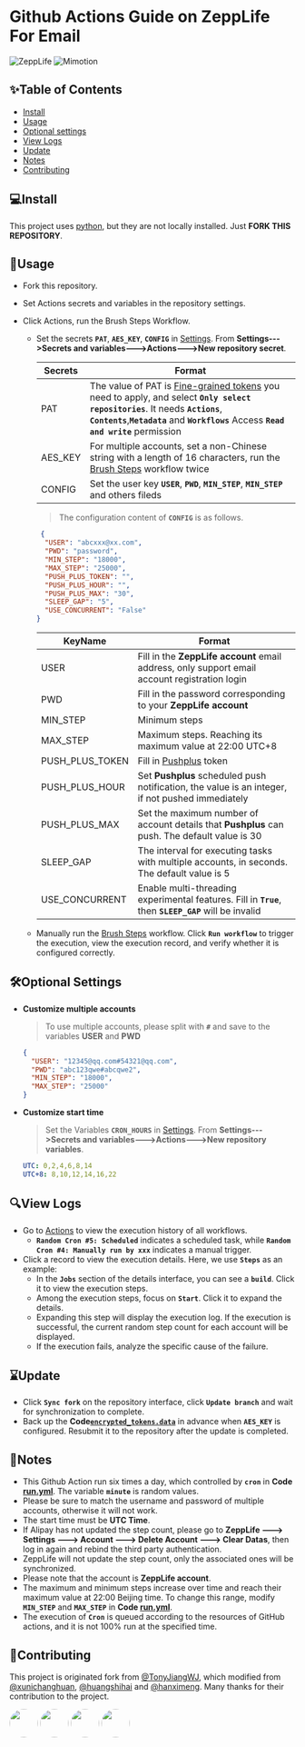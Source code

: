 # Github Actions Guide on ZeppLife For Email
![ZeppLife](https://img.shields.io/badge/%F0%9F%8E%AD-ZeppLife%F0%9F%92%A8-orange?labelColor=9cf)
![Mimotion](https://img.shields.io/badge/%F0%9F%95%B6-Mimotion%F0%9F%8F%83%E2%80%8D%E2%99%82%EF%B8%8F-blue?labelColor=f46db0)

## ✨Table of Contents
- [Install](#install)
- [Usage](#usage)
- [Optional settings](#optional-settings)
- [View Logs](#view-logs)
- [Update](#update)
- [Notes](#notes)
- [Contributing](#contributing)



## 💻Install
This project uses [python](http://python.org), but they are not locally installed. Just **FORK THIS REPOSITORY**.



## 📌Usage
-  Fork this repository.  
-  Set Actions secrets and variables in the repository settings.  
-  Click Actions, run the Brush Steps Workflow.
  
   - Set the secrets **`PAT`**, **`AES_KEY`**, **`CONFIG`** in [Settings](../../settings/variables/actions). From **Settings--->Secrets and variables--->Actions--->New repository secret**.

     | Secrets  | Format   |
     |----------|----------|
     | PAT      | The value of PAT is [Fine-grained tokens](https://github.com/settings/personal-access-tokens/new) you need to apply, and select **`Only select repositories`**. It needs **`Actions`**, **`Contents`**,**`Metadata`** and **`Workflows`** Access **`Read and write`** permission  |
     | AES_KEY  | For multiple accounts, set a non-Chinese string with a length of 16 characters, run the [Brush Steps](https://github.com/derryck404/Mimotion/actions/workflows/run.yml) workflow twice  |
     | CONFIG   | Set the user key **`USER`**, **`PWD`**, **`MIN_STEP`**, **`MIN_STEP`** and others fileds  |

      >The configuration content of **`CONFIG`** is as follows.
        ```json
         {
          "USER": "abcxxx@xx.com",
          "PWD": "password",
          "MIN_STEP": "18000",
          "MAX_STEP": "25000",
          "PUSH_PLUS_TOKEN": "",
          "PUSH_PLUS_HOUR": "",
          "PUSH_PLUS_MAX": "30",
          "SLEEP_GAP": "5",
          "USE_CONCURRENT": "False"
        }
       ```

     | KeyName         | Format                                                                                                 |
     |-----------------|--------------------------------------------------------------------------------------------------------|
     | USER            | Fill in the **ZeppLife account** email address, only support email account registration login          |
     | PWD             | Fill in the password corresponding to your **ZeppLife account**                                        |
     | MIN_STEP        | Minimum steps                                                                                          |
     | MAX_STEP        | Maximum steps. Reaching its maximum value at 22:00 UTC+8                                               |
     | PUSH_PLUS_TOKEN | Fill in [Pushplus](https://www.pushplus.plus) token                                                    |
     | PUSH_PLUS_HOUR  | Set **Pushplus** scheduled push notification, the value is an integer, if not pushed immediately       |
     | PUSH_PLUS_MAX   | Set the maximum number of account details that **Pushplus** can push. The default value is 30          |
     | SLEEP_GAP       | The interval for executing tasks with multiple accounts, in seconds. The default value is 5            |
     | USE_CONCURRENT  | Enable multi-threading experimental features. Fill in **`True`**, then **`SLEEP_GAP`** will be invalid |
 
   - Manually run the [Brush Steps](https://github.com/derryck404/Mimotion/actions/workflows/run.yml) workflow. Click **`Run workflow`** to trigger the execution, view the execution record, and verify whether it is configured correctly.


   
## 🛠Optional Settings
- **Customize multiple accounts** 
  >To use multiple accounts, please split with **`#`** and save to the variables **USER** and **PWD**
  ```json
  {
    "USER": "12345@qq.com#54321@qq.com",
    "PWD": "abc123qwe#abcqwe2",
    "MIN_STEP": "18000",
    "MAX_STEP": "25000"
  }
  ```

- **Customize start time** 
  >Set the Variables **`CRON_HOURS`** in [Settings](../../settings/variables/actions). From **Settings--->Secrets and variables--->Actions--->New repository variables**.
  ```yaml
  UTC: 0,2,4,6,8,14
  UTC+8: 8,10,12,14,16,22
  ```



## 🔍View Logs
- Go to [Actions](../../actions) to view the execution history of all workflows.
  - **`Random Cron #5: Scheduled`** indicates a scheduled task, while **`Random Cron #4: Manually run by xxx`** indicates a manual trigger.
- Click a record to view the execution details. Here, we use **`Steps`** as an example:
  - In the **`Jobs`** section of the details interface, you can see a **`build`**. Click it to view the execution steps.
  - Among the execution steps, focus on **`Start`**. Click it to expand the details.
  - Expanding this step will display the execution log. If the execution is successful, the current random step count for each account will be displayed.
  - If the execution fails, analyze the specific cause of the failure.



## ⌛Update
- Click **`Sync fork`** on the repository interface, click **`Update branch`** and wait for synchronization to complete.
- Back up the **Code[`encrypted_tokens.data`](https://github.com/derryck404/Mimotion/blob/master/encrypted_tokens.data)** in advance when **`AES_KEY`** is configured. Resubmit it to the repository after the update is completed.



## 🔔Notes
- This Github Action run six times a day, which controlled by **`cron`** in **Code [run.yml](https://github.com/derryck404/Mimotion/blob/master/.github/workflows/run.yml)**. The variable **`minute`** is random values.
- Please be sure to match the username and password of multiple accounts, otherwise it will not work.  
- The start time must be **UTC Time**.  
- If Alipay has not updated the step count, please go to **ZeppLife ---> Settings ---> Account ---> Delete Account ---> Clear Datas**, then log in again and rebind the third party authentication.  
- ZeppLife will not update the step count, only the associated ones will be synchronized.  
- Please note that the account is **ZeppLife account**.  
- The maximum and minimum steps increase over time and reach their maximum value at 22:00 Beijing time. To change this range, modify **`MIN_STEP`** and **`MAX_STEP`** in **Code [run.yml](https://github.com/derryck404/Mimotion/blob/main/.github/workflows/run.yml)**.
- The execution of **`Cron`** is queued according to the resources of GitHub actions, and it is not 100% run at the specified time.



## 💌Contributing
This project is originated fork from [@TonyJiangWJ](https://github.com/TonyJiangWJ/mimotion), which modified from [@xunichanghuan](https://github.com/xunichanghuan/), [@huangshihai](https://github.com/huangshihai/mimotion) and [@hanximeng](https://github.com/hanximeng/Zepp_API/). Many thanks for their contribution to the project.

<a href="https://github.com/TonyJiangWJ/"><img src="https://avatars.githubusercontent.com/u/11325805?v=4" width="50" height="50" style="border-radius:50%; overflow:hidden;"/></a>
<a href="https://github.com/xunichanghuan/"><img src="https://avatars.githubusercontent.com/u/9484015?v=4" width="50" height="50" style="border-radius:50%; overflow:hidden;"/></a>
<a href="https://github.com/huangshihai/"><img src="https://avatars.githubusercontent.com/u/23566676?v=4" width="50" height="50" style="border-radius:50%; overflow:hidden;"/></a>
<a href="https://github.com/hanximeng/"><img src="https://avatars.githubusercontent.com/u/28382753?v=4" width="50" height="50" style="border-radius:50%; overflow:hidden;"/></a>
